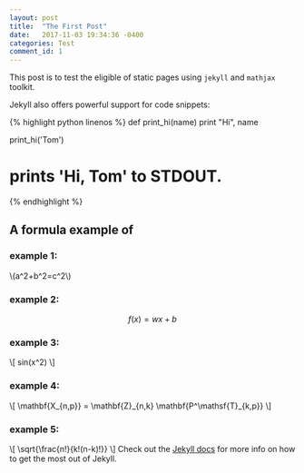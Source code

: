 ```yaml
---
layout: post
title:  "The First Post"
date:   2017-11-03 19:34:36 -0400
categories: Test
comment_id: 1
---
```

This post is to test the eligible of static pages using `jekyll` and `mathjax` toolkit.

Jekyll also offers powerful support for code snippets:

{% highlight python linenos %}
def print_hi(name)
  print "Hi", name

print_hi('Tom')
# prints 'Hi, Tom' to STDOUT.
{% endhighlight %}

## A formula example of
### example 1:
\\(a^2+b^2=c^2\\)
### example 2:
$$ f(x) = wx+b $$
### example 3:
\\[ sin(x^2) \\]
### example 4:
\\[ \mathbf{X\_{n,p}} = \mathbf{Z}\_{n,k} \mathbf{P^\mathsf{T}\_{k,p}} \\]
### example 5:
\\[ \sqrt{\frac{n!}{k!(n-k)!}} \\]
Check out the [Jekyll docs][jekyll-docs] for more info on how to get the most out of Jekyll.

[jekyll-docs]: https://jekyllrb.com/docs/home

